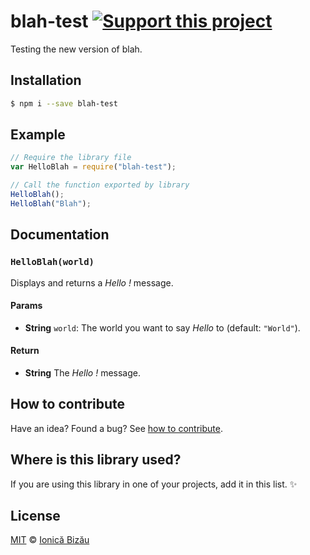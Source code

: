 # blah-test [![Support this project][donate-now]][paypal-donations]

Testing the new version of blah.

## Installation

```sh
$ npm i --save blah-test
```

## Example

```js
// Require the library file
var HelloBlah = require("blah-test");

// Call the function exported by library
HelloBlah();
HelloBlah("Blah");
```

## Documentation

### `HelloBlah(world)`
Displays and returns a *Hello <world>!* message.

#### Params
- **String** `world`: The world you want to say *Hello* to (default: `"World"`).

#### Return
- **String** The *Hello <world>!* message.

## How to contribute
Have an idea? Found a bug? See [how to contribute][contributing].

## Where is this library used?
If you are using this library in one of your projects, add it in this list. :sparkles:

## License

[MIT][license] © [Ionică Bizău][website]

[paypal-donations]: https://www.paypal.com/cgi-bin/webscr?cmd=_s-xclick&hosted_button_id=RVXDDLKKLQRJW
[donate-now]: http://i.imgur.com/6cMbHOC.png

[license]: http://showalicense.com/?fullname=Ionic%C4%83%20Biz%C4%83u%20%3Cbizauionica%40gmail.com%3E%20(http%3A%2F%2Fionicabizau.net)&year=2013#license-mit
[website]: http://ionicabizau.net
[contributing]: /CONTRIBUTING.md
[docs]: /DOCUMENTATION.md
